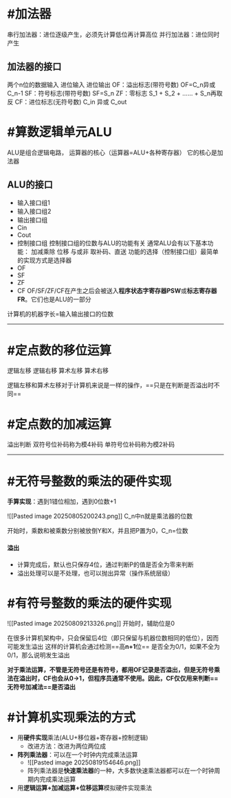 # #加法器

串行加法器：进位逐级产生，必须先计算低位再计算高位
并行加法器：进位同时产生

## 加法器的接口
两个n位的数据输入
进位输入
进位输出
OF：溢出标志(带符号数)
	OF=C_n异或C_n-1
SF：符号标志(带符号数)
	SF=S_n
ZF：零标志
	S_1 + S_2 + …… + S_n再取反
CF：进位标志(无符号数)
	C_in 异或 C_out

# #算数逻辑单元ALU

ALU是组合逻辑电路，
运算器的核心（运算器=ALU+各种寄存器）
它的核心是加法器

## ALU的接口
- 输入接口组1
- 输入接口组2
- 输出接口组
- Cin
- Cout
- 控制接口组
	控制接口组的位数与ALU的功能有关
	通常ALU会有以下基本功能：
		加减乘除 位移
		与或非
		取补码、直送
	功能的选择（控制接口组）最简单的实现方式是选择器
- OF
- SF
- ZF
- CF
OF/SF/ZF/CF在产生之后会被送入**程序状态字寄存器PSW**或**标志寄存器FR**。它们也是ALU的一部分

计算机的机器字长=输入输出接口的位数

---
# #定点数的移位运算

逻辑左移
逻辑右移
算术左移
算术右移

逻辑左移和算术左移对于计算机来说是一样的操作，==只是在判断是否溢出时不同==

# #定点数的加减运算

溢出判断
双符号位补码称为模4补码
单符号位补码称为模2补码

---
# #无符号整数的乘法的硬件实现

**手算实现**：遇到1错位相加，遇到0位数+1

![[Pasted image 20250805200243.png]]
C_n中n就是乘法器的位数

开始时，乘数和被乘数分别被放倒Y和X，并且把P置为0，C_n=位数

#### 溢出
- 计算完成后，默认也只保存4位，通过判断P的值是否全为零来判断
- 溢出处理可以是不处理，也可以抛出异常（操作系统层级）

# #有符号整数的乘法的硬件实现

  ![[Pasted image 20250809213326.png]]
开始时，辅助位是0

在很多计算机架构中，只会保留后4位（即只保留与机器位数相同的低位），因而可能发生溢出
这样的计算机会通过检测==高**n+1**位== 是否全为0/1，如果不全为0/1，那么说明发生溢出


**对于乘法运算，不管是无符号还是有符号，都用OF记录是否溢出，但是无符号乘法在溢出时，CF也会从0->1，但程序员通常不使用。因此，CF仅仅用来判断==无符号加减法==是否溢出**

# #计算机实现乘法的方式

- 用**硬件实现**乘法(ALU+移位器+寄存器+控制逻辑)
	- 改进方法：改进为两位两位成
- **阵列乘法器**：可以在一个时钟内完成乘法运算
	- ![[Pasted image 20250819154646.png]]
	- 阵列乘法器是**快速乘法器**的一种，大多数快速乘法器都可以在一个时钟周期内完成乘法运算
- 用**逻辑运算+加减运算+位移运算**模拟硬件实现乘法
